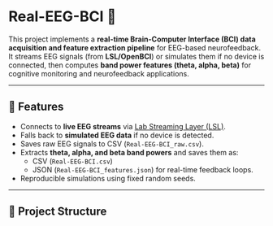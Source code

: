 # Real-EEG-BCI 🧠 

This project implements a **real-time Brain-Computer Interface (BCI) data acquisition and feature extraction pipeline** for EEG-based neurofeedback.  
It streams EEG signals (from **LSL/OpenBCI**) or simulates them if no device is connected, then computes **band power features (theta, alpha, beta)** for cognitive monitoring and neurofeedback applications.

---

## 🚀 Features
- Connects to **live EEG streams** via [Lab Streaming Layer (LSL)](https://github.com/sccn/labstreaminglayer).
- Falls back to **simulated EEG data** if no device is detected.
- Saves raw EEG signals to CSV (`Real-EEG-BCI_raw.csv`).
- Extracts **theta, alpha, and beta band powers** and saves them as:
  - CSV (`Real-EEG-BCI.csv`)
  - JSON (`Real-EEG-BCI_features.json`) for real-time feedback loops.
- Reproducible simulations using fixed random seeds.

---

## 📂 Project Structure
